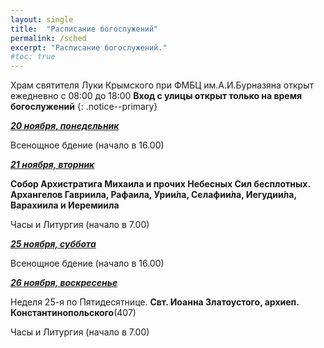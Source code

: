```yaml
---
layout: single
title:  "Расписание богослужений"
permalink: /sched
excerpt: "Расписание богослужений."
#toc: true
---
```


Храм святителя Луки Крымского при ФМБЦ им.А.И.Бурназяна открыт ежедневно с 08:00 до 18:00
__Вход с улицы открыт только на время богослужений__
{: .notice--primary}

<!-----
<style type="text/css">
  p {
    color: red;
  }
</style>
-->

<!-----
Вечерня и утреня (начало в 16.00) – в 1 корпусе (с пропуском)
{: .notice--warning}
-->

**_<span style="text-decoration:underline;">20 ноября, понедельник</span>_**

Всенощное бдение (начало в 16.00)

**_<span style="text-decoration:underline;">21 ноября, вторник</span>_**

**Собор Архистратига Михаила и прочих Небесных Сил бесплотных. Архангелов Гавриила, Рафаила, Урии́ла, Селафии́ла, Иегудии́ла, Варахиила и Иеремиила**

Часы и Литургия (начало в 7.00)

**_<span style="text-decoration:underline;">25 ноября, суббота</span>_**

Всенощное бдение (начало в 16.00)

**_<span style="text-decoration:underline;">26 ноября, воскресенье</span>_**

Неделя 25-я по Пятидесятнице. **Свт. Иоанна Златоустого, архиеп. Константинопольского**(407)

Часы и Литургия (начало в 7.00)
